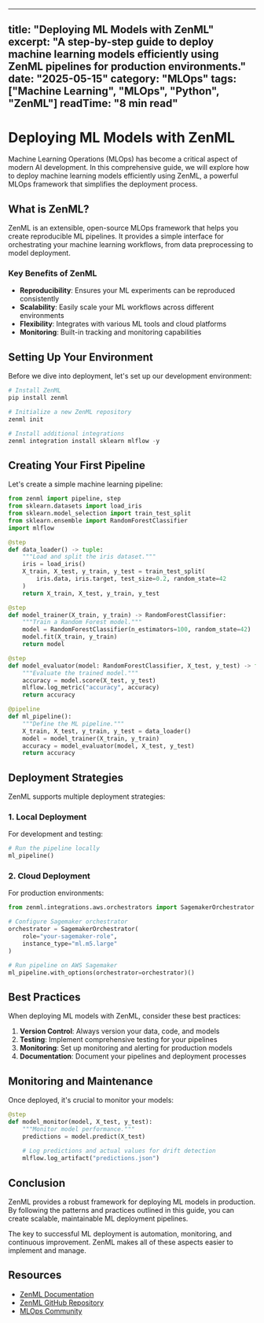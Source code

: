 
---
title: "Deploying ML Models with ZenML"
excerpt: "A step-by-step guide to deploy machine learning models efficiently using ZenML pipelines for production environments."
date: "2025-05-15"
category: "MLOps"
tags: ["Machine Learning", "MLOps", "Python", "ZenML"]
readTime: "8 min read"
---

# Deploying ML Models with ZenML

Machine Learning Operations (MLOps) has become a critical aspect of modern AI development. In this comprehensive guide, we will explore how to deploy machine learning models efficiently using ZenML, a powerful MLOps framework that simplifies the deployment process.

## What is ZenML?

ZenML is an extensible, open-source MLOps framework that helps you create reproducible ML pipelines. It provides a simple interface for orchestrating your machine learning workflows, from data preprocessing to model deployment.

### Key Benefits of ZenML

- **Reproducibility**: Ensures your ML experiments can be reproduced consistently
- **Scalability**: Easily scale your ML workflows across different environments
- **Flexibility**: Integrates with various ML tools and cloud platforms
- **Monitoring**: Built-in tracking and monitoring capabilities

## Setting Up Your Environment

Before we dive into deployment, let's set up our development environment:

```python
# Install ZenML
pip install zenml

# Initialize a new ZenML repository
zenml init

# Install additional integrations
zenml integration install sklearn mlflow -y
```

## Creating Your First Pipeline

Let's create a simple machine learning pipeline:

```python
from zenml import pipeline, step
from sklearn.datasets import load_iris
from sklearn.model_selection import train_test_split
from sklearn.ensemble import RandomForestClassifier
import mlflow

@step
def data_loader() -> tuple:
    """Load and split the iris dataset."""
    iris = load_iris()
    X_train, X_test, y_train, y_test = train_test_split(
        iris.data, iris.target, test_size=0.2, random_state=42
    )
    return X_train, X_test, y_train, y_test

@step
def model_trainer(X_train, y_train) -> RandomForestClassifier:
    """Train a Random Forest model."""
    model = RandomForestClassifier(n_estimators=100, random_state=42)
    model.fit(X_train, y_train)
    return model

@step
def model_evaluator(model: RandomForestClassifier, X_test, y_test) -> float:
    """Evaluate the trained model."""
    accuracy = model.score(X_test, y_test)
    mlflow.log_metric("accuracy", accuracy)
    return accuracy

@pipeline
def ml_pipeline():
    """Define the ML pipeline."""
    X_train, X_test, y_train, y_test = data_loader()
    model = model_trainer(X_train, y_train)
    accuracy = model_evaluator(model, X_test, y_test)
    return accuracy
```

## Deployment Strategies

ZenML supports multiple deployment strategies:

### 1. Local Deployment

For development and testing:

```python
# Run the pipeline locally
ml_pipeline()
```

### 2. Cloud Deployment

For production environments:

```python
from zenml.integrations.aws.orchestrators import SagemakerOrchestrator

# Configure Sagemaker orchestrator
orchestrator = SagemakerOrchestrator(
    role="your-sagemaker-role",
    instance_type="ml.m5.large"
)

# Run pipeline on AWS Sagemaker
ml_pipeline.with_options(orchestrator=orchestrator)()
```

## Best Practices

When deploying ML models with ZenML, consider these best practices:

1. **Version Control**: Always version your data, code, and models
2. **Testing**: Implement comprehensive testing for your pipelines
3. **Monitoring**: Set up monitoring and alerting for production models
4. **Documentation**: Document your pipelines and deployment processes

## Monitoring and Maintenance

Once deployed, it's crucial to monitor your models:

```python
@step
def model_monitor(model, X_test, y_test):
    """Monitor model performance."""
    predictions = model.predict(X_test)
    
    # Log predictions and actual values for drift detection
    mlflow.log_artifact("predictions.json")
```

## Conclusion

ZenML provides a robust framework for deploying ML models in production. By following the patterns and practices outlined in this guide, you can create scalable, maintainable ML deployment pipelines.

The key to successful ML deployment is automation, monitoring, and continuous improvement. ZenML makes all of these aspects easier to implement and manage.

## Resources

- [ZenML Documentation](https://docs.zenml.io/)
- [ZenML GitHub Repository](https://github.com/zenml-io/zenml)
- [MLOps Community](https://mlops.community/)
